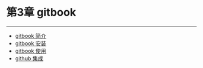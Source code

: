 # 第3章 gitbook

---

* [gitbook 简介](chapter3/gitbook简介.md)
* [gitbook 安装](chapter3/gitbook安装.md)
* [gitbook 使用](chapter3/gitbook使用.md)
* [github 集成](chapter3/github集成.md)
